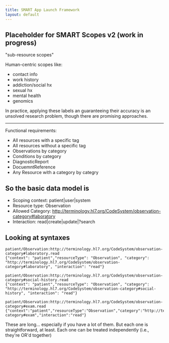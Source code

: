 ```yaml
---
title: SMART App Launch Framework
layout: default
---
```


## Placeholder for SMART Scopes v2 (work in progress)

"sub-resource scopes"

Human-centric scopes like:

* contact info
* work history
* addiction/social hx
* sexual hx
* mental health
* genomics

In practice, applying these labels an guaranteeing their accuracy is an unsolved research problem, though there are promising approaches.

---

Functional requirements:

* All resources with a specific tag
* All resources without a specific tag
* Observations by category
* Conditions by category
* DiagnosticReport
* DocuemntReference
* Any Resource with a category by categry

## So the basic data model is

* Scoping context: patient|user|system
* Resource type: Observation
* Allowed Category: http://terminology.hl7.org/CodeSystem/observation-category#laboratory
* Interaction: read|create|update|?search

## Looking at syntaxes


```
patient/Observation:http://terminology.hl7.org/CodeSystem/observation-category#laboratory.read
{"context": "patient","resourceType": "Observation", "category": "http://terminology.hl7.org/CodeSystem/observation-category#laboratory", "interaction": "read"}

patient/Observation:http://terminology.hl7.org/CodeSystem/observation-category#social-history.read
{"context": "patient","resourceType": "Observation", "category": "http://terminology.hl7.org/CodeSystem/observation-category#social-history", "interaction": "read"}

patient/Observation:http://terminology.hl7.org/CodeSystem/observation-category#exam.read
{"context":"patient","resourceType":"Observation","category":"http://terminology.hl7.org/CodeSystem/observation-category#exam","interaction":"read"}
```

These are long... especially if you have a lot of them. But each one is straightforward, at least. Each one can be treated independently (i.e., they're OR'd together)
